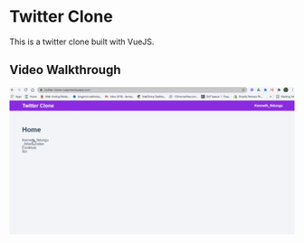 # Twitter Clone

This is a twitter clone built with VueJS.

## Video Walkthrough

<img src="public/TwitterClone.gif">
